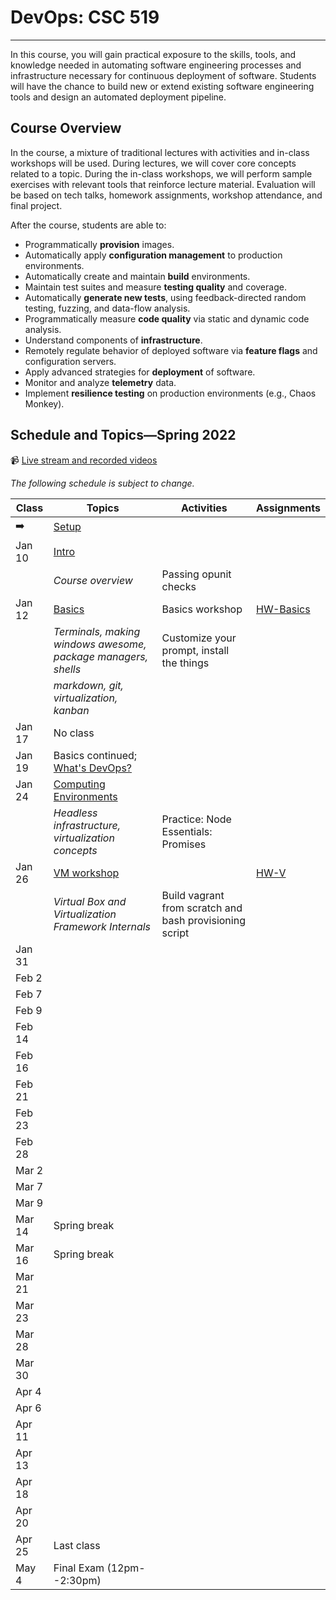 # DevOps: CSC 519
-------------------------

In this course, you will gain practical exposure to the skills, tools, and knowledge needed in automating software engineering processes and infrastructure necessary for continuous deployment of software. Students will have the chance to build new or extend existing software engineering tools and design an automated deployment pipeline.

## Course Overview

In the course, a mixture of traditional lectures with activities and in-class workshops will be used.  During lectures, we will cover core concepts related to a topic. During the in-class workshops, we will perform sample exercises with relevant tools that reinforce lecture material.  Evaluation will be based on tech talks, homework assignments, workshop attendance, and final project.

After the course, students are able to:

* Programmatically **provision** images.
* Automatically apply **configuration management** to production environments.
* Automatically create and maintain **build** environments.
* Maintain test suites and measure **testing quality** and coverage.
* Automatically **generate new tests**, using feedback-directed random testing, fuzzing, and data-flow analysis.
* Programmatically measure **code quality** via static and dynamic code analysis.
* Understand components of **infrastructure**.
* Remotely regulate behavior of deployed software via **feature flags** and configuration servers.
* Apply advanced strategies for **deployment** of software.
* Monitor and analyze **telemetry** data.
* Implement **resilience testing** on production environments (e.g., Chaos Monkey).

## Schedule and Topics—Spring 2022

📹 [Live stream and recorded videos](https://ncsu.hosted.panopto.com/Panopto/Pages/Sessions/List.aspx#folderID=36084064-ad92-4b46-a9d0-adff0182a317)

*The following schedule is subject to change.*

| Class    | Topics                           |  Activities | Assignments       |
|----------|----------------------------------|------------| ----------------  |
|  ➡️       | [Setup](https://devops.docable.cloud/chrisparnin/v/61a94512048892b30f3add22)
| Jan 10   | [Intro](https://docs.google.com/presentation/d/1u17QwNV-msmyFp2WvRciVr_qTnuiT2z5WePoVERsCFE/edit?usp=sharing)
|          | _Course overview_                  | Passing opunit checks 
| Jan 12   | [Basics](Content/Basics/README.md) | Basics workshop | [HW-Basics](HW/HW-Basics.md)
|          | _Terminals, making windows awesome, package managers, shells_  | Customize your prompt, install the things | 
|          | _markdown, git, virtualization, kanban_       |
| Jan 17   | No class
| Jan 19   | Basics continued; [What's DevOps?](https://docs.google.com/presentation/d/1pdykQwiow19pw9ipN7YnqMQ6Nk6Wj_huDM0huZdURBk/edit#slide=id.gb1b1a3196c_1_3)
| Jan 24   | [Computing Environments](https://docs.google.com/presentation/d/1McFvP0k3o1hhn-0CxQfURYm3H9RQa6dcLxqUuqavF04/edit?usp=sharing)
|          | _Headless infrastructure, virtualization concepts_  | Practice: Node Essentials: Promises |
| Jan 26   | [VM workshop]()                                     |  | [HW-V](HW/HW-V.md)
|          | _Virtual Box and Virtualization Framework Internals_| Build vagrant from scratch and bash provisioning script |
| Jan 31   |
| Feb 2    |
| Feb 7    |
| Feb 9    |
| Feb 14   |
| Feb 16   |
| Feb 21   |
| Feb 23   |
| Feb 28   |
| Mar 2    |
| Mar 7    |
| Mar 9    |
| Mar 14   | Spring break
| Mar 16   | Spring break
| Mar 21   |
| Mar 23   |
| Mar 28   |
| Mar 30   |
| Apr 4    |
| Apr 6    |
| Apr 11   |
| Apr 13   |
| Apr 18   |
| Apr 20   |
| Apr 25   | Last class
| May 4    | Final Exam (12pm--2:30pm)        |            |                   |

